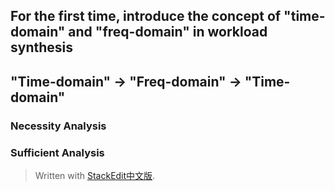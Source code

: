 ## For the first time, introduce the concept of "time-domain" and "freq-domain" in workload synthesis
## "Time-domain" -> "Freq-domain" -> "Time-domain"
### Necessity Analysis
### Sufficient Analysis


> Written with [StackEdit中文版](https://stackedit.cn/).
<!--stackedit_data:
eyJoaXN0b3J5IjpbLTE2MjIwNjc0OTNdfQ==
-->